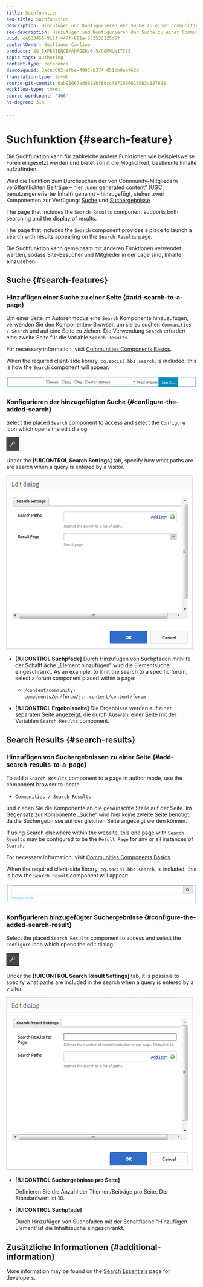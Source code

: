 ```yaml
---
title: Suchfunktion
seo-title: Suchfunktion
description: Hinzufügen und Konfigurieren der Suche zu einer Communities-Site
seo-description: Hinzufügen und Konfigurieren der Suche zu einer Communities-Site
uuid: ca633456-911f-447f-881e-653533125d5f
contentOwner: Guillaume Carlino
products: SG_EXPERIENCEMANAGER/6.5/COMMUNITIES
topic-tags: authoring
content-type: reference
discoiquuid: 3acac082-efbe-4995-b374-851cb9aaf62d
translation-type: tm+mt
source-git-commit: 6ab91667ad668abf80ccf1710966169b3a187928
workflow-type: tm+mt
source-wordcount: '466'
ht-degree: 31%

---
```



# Suchfunktion {#search-feature}

Die Suchfunktion kann für zahlreiche andere Funktionen wie beispielsweise Foren eingesetzt werden und bietet somit die Möglichkeit, bestimmte Inhalte aufzufinden.

Wird die Funktion zum Durchsuchen der von Community-Mitgliedern veröffentlichten Beiträge – hier „user generated content“ (UGC, benutzergenerierter Inhalt) genannt – hinzugefügt, stehen zwei Komponenten zur Verfügung: [Suche](#search) und [Suchergebnisse](#search-results).

The page that includes the `Search Results` component supports both searching and the display of results.

The page that includes the `Search` component provides a place to launch a search with results appearing on the `Search Results` page.

Die Suchfunktion kann gemeinsam mit anderen Funktionen verwendet werden, sodass Site-Besucher und Mitglieder in der Lage sind, Inhalte einzusehen.

## Suche {#search-features}

### Hinzufügen einer Suche zu einer Seite {#add-search-to-a-page}

Um einer Seite im Autorenmodus eine `Search` Komponente hinzuzufügen, verwenden Sie den Komponenten-Browser, um sie zu suchen `Communities / Search` und auf eine Seite zu ziehen. Die Verwendung `Search` erfordert eine zweite Seite für die Variable `Search Results.`

For necessary information, visit [Communities Components Basics](basics.md).

When the required client-side library, `cq.social.hbs.search`, is included, this is how the `Search` component will appear.

![add-search](assets/add-search.png)

### Konfigurieren der hinzugefügten Suche {#configure-the-added-search}

Select the placed `Search` component to access and select the `Configure` icon which opens the edit dialog.

![Konfirue](assets/configure-new.png)

Under the **[!UICONTROL Search Settings]** tab, specify how what paths are are search when a query is entered by a visitor.

![search-settings](assets/search-settings.png)

* **[!UICONTROL Suchpfade]** Durch Hinzufügen von Suchpfaden mithilfe der Schaltfläche „Element hinzufügen“ wird die Elementsuche eingeschränkt. As an example, to limit the search to a specific forum, select a forum component placed within a page:

   * `/content/community-components/en/forum/jcr:content/content/forum`

* **[!UICONTROL Ergebnisseite]** Die Ergebnisse werden auf einer separaten Seite angezeigt, die durch Auswahl einer Seite mit der Variablen 
`Search Results` component.

## Search Results {#search-results}

### Hinzufügen von Suchergebnissen zu einer Seite {#add-search-results-to-a-page}

To add a `Search Results` component to a page in author mode, use the component browser to locate

* `Communities / Search Results`

und ziehen Sie die Komponente an die gewünschte Stelle auf der Seite. Im Gegensatz zur Komponente „Suche“ wird hier keine zweite Seite benötigt, da die Suchergebnisse auf der gleichen Seite angezeigt werden können.

If using Search elsewhere within the website, this one page with `Search Results` may be configured to be the `Result Page` for any or all instances of `Search`.

For necessary information, visit [Communities Components Basics](basics.md).

When the required client-side library, `cq.social.hbs.search`, is included, this is how the `Search Result` component will appear:

![search-result](assets/search-result1.png)

### Konfigurieren hinzugefügter Suchergebnisse {#configure-the-added-search-result}

Select the placed `Search Results` component to access and select the `Configure` icon which opens the edit dialog.

![configure](assets/configure-new.png)

Under the **[!UICONTROL Search Result Settings]** tab, it is possible to specify what paths are included in the search when a query is entered by a visitor.

![search-result-settings](assets/search-result-settings.png)

* **[!UICONTROL Suchergebnisse pro Seite]**

   Definieren Sie die Anzahl der Themen/Beiträge pro Seite. Der Standardwert ist 10.

* **[!UICONTROL Suchpfade]**

   Durch Hinzufügen von Suchpfaden mit der Schaltfläche &quot;Hinzufügen Element&quot;ist die Inhaltssuche eingeschränkt.

## Zusätzliche Informationen {#additional-information}

More information may be found on the [Search Essentials](search-implementation.md) page for developers.
